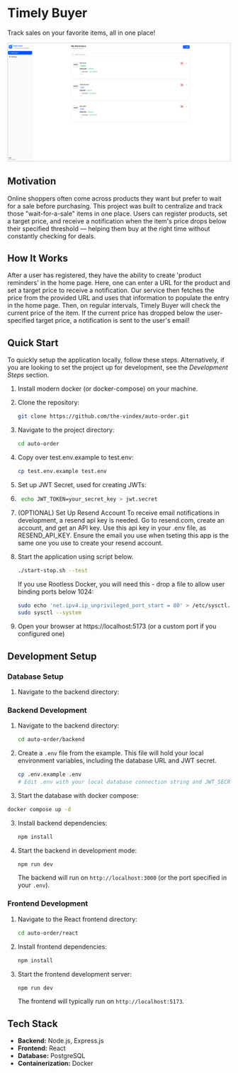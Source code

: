 # Timely Buyer
Track sales on your favorite items, all in one place!

![Screenshot of Timely Buyer](./docs/home_page.png)

## Motivation

Online shoppers often come across products they want but prefer to wait for a sale before purchasing. This project was built to centralize and track those "wait-for-a-sale" items in one place. Users can register products, set a target price, and receive a notification when the item's price drops below their specified threshold — helping them buy at the right time without constantly checking for deals.

## How It Works

After a user has registered, they have the ability to create 'product reminders' in the home page. Here, one can enter a URL for the product and set a target price to receive a notification. Our service then fetches the price from the provided URL and uses that information to populate the entry in the home page. Then, on regular intervals, Timely Buyer will check the current price of the item. If the current price has dropped below the user-specified target price, a notification is sent to the user's email!

## Quick Start

To quickly setup the application locally, follow these steps. Alternatively, if you are looking to set the project up for development, see the *Development Steps* section.
1. Install modern docker (or docker-compose) on your machine.
2. Clone the repository:
    ```bash
    git clone https://github.com/the-vindex/auto-order.git
   ```
3. Navigate to the project directory:
    ```bash
    cd auto-order
    ```
4. Copy over test.env.example to test.env:
    ```bash
    cp test.env.example test.env
    ```
5. Set up JWT Secret, used for creating JWTs:
6. ```bash
    echo JWT_TOKEN=your_secret_key > jwt.secret
    ```
7. (OPTIONAL) Set Up Resend Account
   To receive email notifications in development, a resend api key is needed. Go to resend.com, create an account, and get an API key. Use this api key in your .env file, as RESEND_API_KEY. Ensure the email you use when tseting this app is the same one you use to create your resend account.

8. Start the application using script below.
    ```bash
    ./start-stop.sh --test
    ```
   
    If you use Rootless Docker, you will need this - drop a file to allow user binding ports below 1024:
    ```bash
    sudo echo 'net.ipv4.ip_unprivileged_port_start = 80' > /etc/sysctl.d/99-unprivileged-ports.conf
    sudo sysctl --system
    ```
   
9. Open your browser at https://localhost:5173 (or a custom port if you configured one)


## Development Setup
### Database Setup

1.  Navigate to the backend directory:


### Backend Development

1.  Navigate to the backend directory:
    ```bash
    cd auto-order/backend
    ```
2.  Create a `.env` file from the example. This file will hold your local environment variables, including the database URL and JWT secret.
    ```bash
    cp .env.example .env
    # Edit .env with your local database connection string and JWT_SECRET
    ```
3.  Start the database with docker compose:
   ```bash
   docker compose up -d
   ```
3.  Install backend dependencies:
    ```bash
    npm install
    ```
4.  Start the backend in development mode:
    ```bash
    npm run dev
    ```
    The backend will run on `http://localhost:3000` (or the port specified in your `.env`).

### Frontend Development

1.  Navigate to the React frontend directory:
    ```bash
    cd auto-order/react
    ```
2.  Install frontend dependencies:
    ```bash
    npm install
    ```
3.  Start the frontend development server:
    ```bash
    npm run dev
    ```
    The frontend will typically run on `http://localhost:5173`.

## Tech Stack

*   **Backend:** Node.js, Express.js
*   **Frontend:** React
*   **Database:** PostgreSQL
*   **Containerization:** Docker
